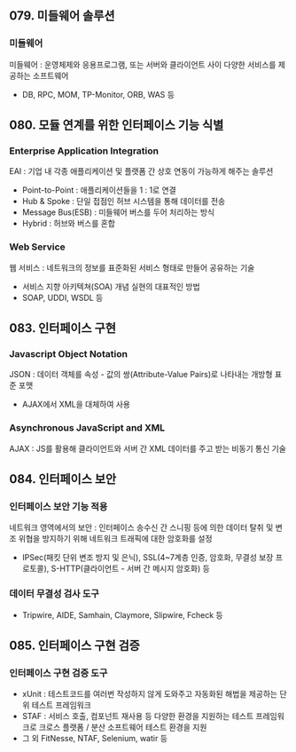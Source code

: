 ## 079. 미들웨어 솔루션
### 미들웨어
미들웨어 : 운영체제와 응용프로그램, 또는 서버와 클라이언트 사이 다양한 서비스를 제공하는 소프트웨어
- DB, RPC, MOM, TP-Monitor, ORB, WAS 등

## 080. 모듈 연계를 위한 인터페이스 기능 식별
### Enterprise Application Integration
EAI : 기업 내 각종 애플리케이션 및 플랫폼 간 상호 연동이 가능하게 해주는 솔루션
- Point-to-Point : 애플리케이션들을 1 : 1로 연결
- Hub & Spoke : 단일 접점인 허브 시스템을 통해 데이터를 전송
- Message Bus(ESB) : 미들웨어 버스를 두어 처리하는 방식
- Hybrid : 허브와 버스를 혼합

### Web Service
웹 서비스 : 네트워크의 정보를 표준화된 서비스 형태로 만들어 공유하는 기술
- 서비스 지향 아키텍쳐(SOA) 개념 실현의 대표적인 방법
- SOAP, UDDI, WSDL 등

## 083. 인터페이스 구현
### Javascript Object Notation
JSON : 데이터 객체를 속성 - 값의 쌍(Attribute-Value Pairs)로 나타내는 개방형 표준 포맷
- AJAX에서 XML을 대체하여 사용

### Asynchronous JavaScript and XML
AJAX : JS를 활용해 클라이언트와 서버 간 XML 데이터를 주고 받는 비동기 통신 기술

## 084. 인터페이스 보안
### 인터페이스 보안 기능 적용
네트워크 영역에서의 보안 : 인터페이스 송수신 간 스니핑 등에 의한 데이터 탈취 및 변조 위협을 방지하기 위해 네트워크 트래픽에 대한 암호화를 설정
- IPSec(패킷 단위 변조 방지 및 은닉), SSL(4~7계층 인증, 암호화, 무결성 보장 프로토콜), S-HTTP(클라이언트 - 서버 간 메시지 암호화) 등

### 데이터 무결성 검사 도구
- Tripwire, AIDE, Samhain, Claymore, Slipwire, Fcheck 등

## 085. 인터페이스 구현 검증
### 인터페이스 구현 검증 도구
- xUnit : 테스트코드를 여러번 작성하지 않게 도와주고 자동화된 해법을 제공하는 단위 테스트 프레임워크
- STAF : 서비스 호출, 컴포넌트 재사용 등 다양한 환경을 지원하는 테스트 프레임워크로 크로스 플랫폼 / 분산 소프트웨어 테스트 환경을 지원
- 그 외 FitNesse, NTAF, Selenium, watir 등